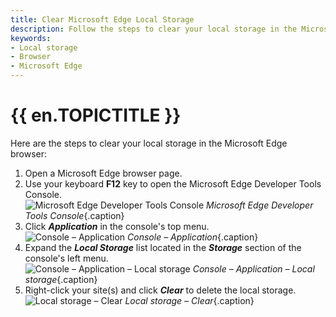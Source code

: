 ```yaml
---
title: Clear Microsoft Edge Local Storage
description: Follow the steps to clear your local storage in the Microsoft Edge browser.
keywords:
- Local storage
- Browser
- Microsoft Edge
---
```

# {{ en.TOPICTITLE }} 
Here are the steps to clear your local storage in the Microsoft Edge browser:  

1. Open a Microsoft Edge browser page.  
1. Use your keyboard **F12** key to open the Microsoft Edge Developer Tools Console.  
![Microsoft Edge Developer Tools Console](/img/en/kb/KB4869.png) 
*Microsoft Edge Developer Tools Console*{.caption}
1. Click ***Application*** in the console&apos;s top menu.  
![Console – Application](/img/en/kb/KB4870.png) 
*Console – Application*{.caption}
1. Expand the ***Local Storage*** list located in the ***Storage*** section of the console&apos;s left menu.  
![Console – Application – Local storage](/img/en/kb/KB4871.png) 
*Console – Application – Local storage*{.caption}
1. Right-click your site(s) and click ***Clear*** to delete the local storage.  
![Local storage – Clear](/img/en/kb/KB4872.png) 
*Local storage – Clear*{.caption}

